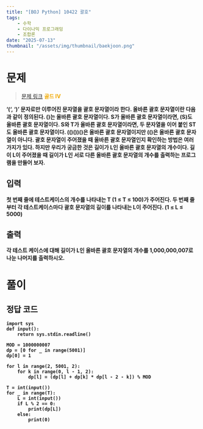 ```yaml
---
title: "[BOJ Python] 10422 괄호"
tags:
    - 수학
    - 다이나믹 프로그래밍
    - 조합론
date: "2025-07-13"
thumbnail: "/assets/img/thumbnail/baekjoon.png"
---
```


# 문제
> [문제 링크](https://www.acmicpc.net/problem/10422)
<span style="color:#f1a900;"><strong>골드 IV<strong>


‘(‘, ‘)’ 문자로만 이루어진 문자열을 괄호 문자열이라 한다. 올바른 괄호 문자열이란 다음과 같이 정의된다. ()는 올바른 괄호 문자열이다. S가 올바른 괄호 문자열이라면, (S)도 올바른 괄호 문자열이다. S와 T가 올바른 괄호 문자열이라면, 두 문자열을 이어 붙인 ST도 올바른 괄호 문자열이다. (()())()은 올바른 괄호 문자열이지만 (()은 올바른 괄호 문자열이 아니다. 괄호 문자열이 주어졌을 때 올바른 괄호 문자열인지 확인하는 방법은 여러 가지가 있다.
하지만 우리가 궁금한 것은 길이가 L인 올바른 괄호 문자열의 개수이다. 길이 L이 주어졌을 때 길이가 L인 서로 다른 올바른 괄호 문자열의 개수를 출력하는 프로그램을 만들어 보자.

## 입력
첫 번째 줄에 테스트케이스의 개수를 나타내는 T (1 ≤ T ≤ 100)가 주어진다. 두 번째 줄부터 각 테스트케이스마다 괄호 문자열의 길이를 나타내는 L이 주어진다. (1 ≤ L ≤ 5000) 

## 출력
각 테스트 케이스에 대해 길이가 L인 올바른 괄호 문자열의 개수를 1,000,000,007로 나눈 나머지를 출력하시오.


# 풀이

## 정답 코드
```
import sys
def input():
    return sys.stdin.readline()

MOD = 1000000007
dp = [0 for _ in range(5001)]
dp[0] = 1

for l in range(2, 5001, 2):
    for k in range(0, l - 1, 2):
        dp[l] = (dp[l] + dp[k] * dp[l - 2 - k]) % MOD

T = int(input())
for _ in range(T):
    L = int(input())
    if L % 2 == 0:
        print(dp[L])
    else:
        print(0)
```